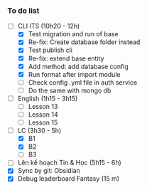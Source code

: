 ### To do list

- [ ] CLI ITS (10h20 - 12h)
	- [x] Test migration and run of base
	- [x] Re-fix: Create database folder instead
	- [x] Test publish cli
	- [x] Re-fix: extend base entity
	- [x] Add method: add database config
	- [x] Run format after import module
	- [ ] Check config .yml file in auth service
	- [ ] Do the same with mongo db
- [ ] English (1h15 - 3h15)
	- [ ] Lesson 13
	- [ ] Lesson 14
	- [ ] Lesson 15
- [ ] LC (3h30 - 5h)
	- [x] B1
	- [x] B2
	- [ ] B3
- [ ] Lên kế hoạch Tin & Học (5h15 - 6h)
- [x] Sync by git: Obsidian
- [x] Debug leaderboard Fantasy (15 m)